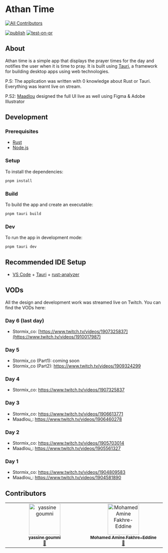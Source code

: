 # Athan Time
<!-- ALL-CONTRIBUTORS-BADGE:START - Do not remove or modify this section -->
[![All Contributors](https://img.shields.io/badge/all_contributors-1-orange.svg?style=flat-square)](#contributors-)
<!-- ALL-CONTRIBUTORS-BADGE:END -->

[![publish](https://github.com/The-Embassy-Collective/athan/actions/workflows/release.yml/badge.svg?branch=main)](https://github.com/The-Embassy-Collective/athan/actions/workflows/release.yml)
[![test-on-pr](https://github.com/The-Embassy-Collective/athan/actions/workflows/test.yml/badge.svg?branch=main)](https://github.com/The-Embassy-Collective/athan/actions/workflows/test.yml)

## About

Athan time is a simple app that displays the prayer times for the day and notifies the user when it is time to pray. It is built using [Tauri](https://tauri.studio/), a framework for building desktop apps using web technologies.

P.S: The application was written with 0 knowledge about Rust or Tauri. Everything was learnt live on stream.

P.S2: [Maadlou](http://maadlou.com/) designed the full UI live as well using Figma & Adobe Illustrator

## Development

### Prerequisites

- [Rust](https://www.rust-lang.org/tools/install)
- [Node.js](https://nodejs.org/en/download/)

### Setup

To install the dependencies:

```bash
pnpm install
```

### Build

To build the app and create an executable:

```bash
pnpm tauri build
```

### Dev

To run the app in development mode:

```bash
pnpm tauri dev
```


## Recommended IDE Setup

- [VS Code](https://code.visualstudio.com/) + [Tauri](https://marketplace.visualstudio.com/items?itemName=tauri-apps.tauri-vscode) + [rust-analyzer](https://marketplace.visualstudio.com/items?itemName=rust-lang.rust-analyzer)


## VODs

All the design and development work was streamed live on Twitch. You can find the VODs here:

### Day 6 (last day)

- Stormix_co: [https://www.twitch.tv/videos/1907325837](https://www.twitch.tv/videos/1910017987)
  
### Day 5
 
- Stormix_co (Part1): coming soon
- Stormix_co (Part2): https://www.twitch.tv/videos/1909324299
  
### Day 4

- Stormix_co: https://www.twitch.tv/videos/1907325837

### Day 3

- Stormix_co: https://www.twitch.tv/videos/1906613771
- Maadlou_: https://www.twitch.tv/videos/1906460278

### Day 2

- Stormix_co: https://www.twitch.tv/videos/1905703014
- Maadlou_: https://www.twitch.tv/videos/1905561327

### Day 1

- Stormix_co: https://www.twitch.tv/videos/1904809583
- Maadlou_: https://www.twitch.tv/videos/1904581890


## Contributors

<!-- ALL-CONTRIBUTORS-LIST:START - Do not remove or modify this section -->
<!-- prettier-ignore-start -->
<!-- markdownlint-disable -->
<table>
  <tbody>
    <tr>
      <td align="center" valign="top" width="14.28%"><a href="https://github.com/Blackarrow299"><img src="https://avatars.githubusercontent.com/u/40956494?v=4?s=100" width="100px;" alt="yassine goumni"/><br /><sub><b>yassine goumni</b></sub></a><br /><a href="https://github.com/The-Embassy-Collective/athan/issues?q=author%3ABlackarrow299" title="Bug reports">🐛</a></td>
      <td align="center" valign="top" width="14.28%"><a href="https://fakhreeddine.dev/"><img src="https://avatars.githubusercontent.com/u/114300398?v=4?s=100" width="100px;" alt="Mohamed Amine Fakhre-Eddine"/><br /><sub><b>Mohamed Amine Fakhre-Eddine</b></sub></a><br /><a href="https://github.com/The-Embassy-Collective/athan/issues?q=author%3AaL0NEW0LF" title="Bug reports">🐛</a></td>
    </tr>
  </tbody>
</table>

<!-- markdownlint-restore -->
<!-- prettier-ignore-end -->

<!-- ALL-CONTRIBUTORS-LIST:END -->
<!-- prettier-ignore-start -->
<!-- markdownlint-disable -->

<!-- markdownlint-restore -->
<!-- prettier-ignore-end -->

<!-- ALL-CONTRIBUTORS-LIST:END -->
